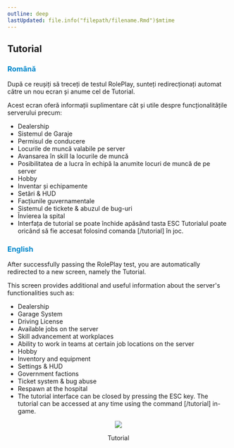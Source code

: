 ```yaml
---
outline: deep
lastUpdated: file.info("filepath/filename.Rmd")$mtime
---
```


## Tutorial 

### <span style="color: #0088CC">Română</span>

După ce reușiți să treceți de testul RolePlay, sunteți redirecționați automat către un nou ecran și anume cel de Tutorial.

Acest ecran oferă informații suplimentare cât și utile despre funcționalitățile serverului precum:

-  Dealership
- Sistemul de Garaje
- Permisul de conducere
- Locurile de muncă valabile pe server
- Avansarea în skill la locurile de muncă
- Posibilitatea de a lucra în echipă la anumite locuri de muncă de pe server
- Hobby
- Inventar și echipamente
- Setări & HUD
- Facțiunile guvernamentale
- Sistemul de tickete & abuzul de bug-uri
- Învierea la spital
- Interfața de tutorial se poate închide apăsând tasta ESC Tutorialul poate oricând să fie accesat folosind comanda [/tutorial] în joc.

### <span style="color: #0088CC"> English</span>

After successfully passing the RolePlay test, you are automatically redirected to a new screen, namely the Tutorial.

This screen provides additional and useful information about the server's functionalities such as:
- Dealership
- Garage System
- Driving License
- Available jobs on the server
- Skill advancement at workplaces
- Ability to work in teams at certain job locations on the server
- Hobby
- Inventory and equipment
- Settings & HUD
- Government factions
- Ticket system & bug abuse
- Respawn at the hospital
- The tutorial interface can be closed by pressing the ESC key. The tutorial can be accessed at any time using the command [/tutorial] in-game.

<p align="center"><img src="https://i.imgur.com/7C2jl67.gif"/></p>
<p style="text-align: center">Tutorial</p>